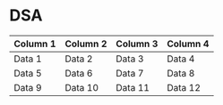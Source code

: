 # DSA



| Column 1 | Column 2 | Column 3 | Column 4 |
|----------|----------|----------|----------|
| Data 1   | Data 2   | Data 3   | Data 4   |
| Data 5   | Data 6   | Data 7   | Data 8   |
| Data 9   | Data 10  | Data 11  | Data 12  |

